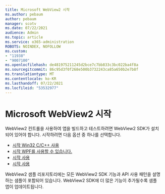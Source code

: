 ```yaml
---
title: Microsoft WebView2 시작
ms.author: pebaum
author: pebaum
manager: scotv
ms.date: 07/22/2021
audience: Admin
ms.topic: article
ms.service: o365-administration
ROBOTS: NOINDEX, NOFOLLOW
ms.custom:
- "11938"
- "9007100"
ms.openlocfilehash: de481975211245d2bce7c7bb833c3bc022ba4f8a
ms.sourcegitcommit: 86c95d3f0f268e500b3732243ca85a650b2e7b8f
ms.translationtype: MT
ms.contentlocale: ko-KR
ms.lasthandoff: 07/22/2021
ms.locfileid: "53532977"
---
```

# <a name="get-started-with-microsoft-webview2"></a>Microsoft WebView2 시작

WebView2 컨트롤을 사용하여 앱을 빌드하고 테스트하려면 WebView2 SDK가 설치되어 있어야 합니다. 시작하려면 다음 옵션 중 하나를 선택합니다.

- [시작 Win32 C/C++ 사용](/microsoft-edge/webview2/get-started/win32)
- [시작 WPF를 사용할 수 있습니다.](/microsoft-edge/webview2/get-started/wpf)
- [시작 사용](/microsoft-edge/webview2/get-started/winforms)
- [시작 사용](/microsoft-edge/webview2/get-started/winui)

WebView2 샘플 리포지토리에는 모든 WebView2 SDK 기능과 API 사용 패턴을 설명하는 샘플이 포함되어 있습니다. WebView2 SDK에 더 많은 기능이 추가될수록 샘플 앱이 업데이트됩니다.

